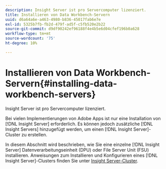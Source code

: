 ```yaml
---
description: Insight Server ist pro Servercomputer lizenziert.
title: Installieren von Data Workbench-Servern
uuid: d6a64a6e-a463-4980-b836-45017fab6e7e
exl-id: 5325b7fb-fb2d-479f-ad5f-c5fb520e2b22
source-git-commit: d9df90242ef96188f4e4b5e6d04cfef196b0a628
workflow-type: tm+mt
source-wordcount: '75'
ht-degree: 10%

---
```


# Installieren von Data Workbench-Servern{#installing-data-workbench-servers}

Insight Server ist pro Servercomputer lizenziert.

Bei vielen Implementierungen von Adobe Apps ist nur eine Installation von [!DNL Insight Server] erforderlich. Es können jedoch zusätzliche [!DNL Insight Servers] hinzugefügt werden, um einen [!DNL Insight Server]-Cluster zu erstellen.

In diesem Abschnitt wird beschrieben, wie Sie eine einzelne [!DNL Insight Server] Datenverarbeitungseinheit (DPU) oder File Server Unit (FSU) installieren. Anweisungen zum Installieren und Konfigurieren eines [!DNL Insight Server]-Clusters finden Sie unter [Insight Server-Cluster](../../../home/c-inst-svr/c-install-ins-svr/c-ins-svr-clstrs/c-abt-ins-svr-clsters.md).
